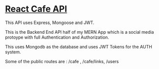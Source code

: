 <a href="https://cafereactapi.herokuapp.com/" ><h1> React Cafe API </h1></a>

This API uses Express, Mongoose and JWT.

This is the Backend End API half of my MERN App which is a social media protoype with full Authentication and Authorization.

This uses Mongodb as the database and uses JWT Tokens for the AUTH system.

Some of the public routes are : /cafe , /cafe/links, /users
